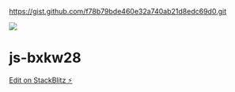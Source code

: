 https://gist.github.com/f78b79bde460e32a740ab21d8edc69d0.git


[![](https://data.jsdelivr.com/v1/package/npm/vue/badge)](https://www.jsdelivr.com/package/npm/vue)


<script src=("https://opencollective.com/andreamariadb/banner.js")></script>


# js-bxkw28

[Edit on StackBlitz ⚡️](https://stackblitz.com/edit/js-bxkw28)

